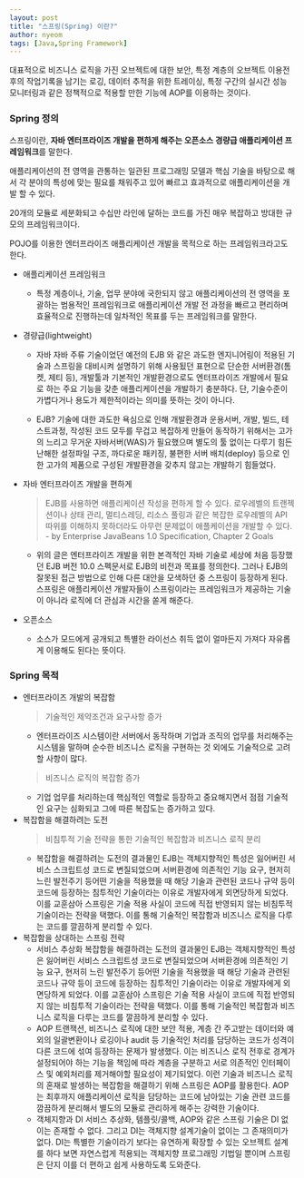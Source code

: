 ```yaml
---
layout: post
title: "스프링(Spring) 이란?"
author: nyeom
tags: [Java,Spring Framework]
---
```


대표적으로 비즈니스 로직을 가진 오브젝트에 대한 보안, 특정 계층의 오브젝트 이용전후의 작업기록을 남기는 로깅, 데이터 추적을 위한 트레이싱, 특정 구간의 실시간 성능 모니터링과 같은 정책적으로 적용할 만한 기능에 AOP를 이용하는 것이다.

### Spring 정의
스프링이란, **자바 엔터프라이즈 개발을 편하게 해주는 오픈소스 경량급 애플리케이션 프레임워크**를 말한다. 

 애플리케이션의 전 영역을 관통하는 일관된 프로그래밍 모델과 핵심 기술을 바탕으로 해서 각 분야의 특성에 맞는 필요를 채워주고 있어 빠르고 효과적으로 애플리케이션을 개발 할 수 있다.

 20개의 모듈로 세분화되고 수십만 라인에 달하는 코드를 가진 매우 복잡하고 방대한 규모의 프레임워크이다. 

POJO를 이용한 엔터프라이즈 애플리케이션 개발을 목적으로 하는 프레임워크라고도 한다.

- 애플리케이션 프레임워크
    
    - 특정 계층이나, 기술, 업무 분야에 국한되지 않고 애플리케이션의 전 영역을 포괄하는 범용적인 프레임워크로 애플리케이션 개발 전 과정을 빠르고 편리하며 효율적으로 진행하는데 일차적인 목표를 두는 프레임워크를 말한다.
    
- 경량급(lightweight)

    - 자바 자바 주류 기술이었던 예전의 EJB 와 같은 과도한 엔지니어링이 적용된 기술과 스프링을 대비시켜 설명하기 위해 사용됬던 표현으로 단순한 서버환경(톰켓, 제티 등), 개발툴과 기본적인 개발환경으로도 엔터프라이즈 개발에서 필요로 하는 주요 기능을 갖춘 애플리케이션을 개발하기 충분하다. 단, 기술수준이 가볍다거나 용도가 제한적이라는 의미를 뜻하는 것이 아니다.

    - EJB? 기술에 대한 과도한 욕심으로 인해 개발환경과 운용서버, 개발, 빌드, 테스트과정, 작성된 코드 모두를 무겁고 복잡하게 만들어 동작하기 위해서는 고가의 느리고 무거운 자바서버(WAS)가 필요했으며 별도의 툴 없이는 다루기 힘든 난해한 설정파일 구조, 까다로운 패키징, 불편한 서버 배치(deploy) 등으로 인한 고가의 제품으로 구성된 개발환경을 갖추지 않고는 개발하기 힘들었다.
- 자바 엔터프라이즈 개발을 편하게
    
    > EJB를 사용하면 애플리케이션 작성을 편하게 할 수 있다. 로우레벨의 트랜젝션이나 상태 관리, 멀티스레딩, 리소스 풀링과 같은 복잡한 로우레벨의 API 따위를 이해하지 못하더라도 아무런 문제없이 애플케이션을 개발할 수 있다. - by Enterprise JavaBeans 1.0 Specification, Chapter 2 Goals

    - 위의 글은 엔터프라이즈 개발을 위한 본격적인 자바 기술로 세상에 처음 등장했던 EJB 버전 10.0 스펙문서로 EJB의 비전과 목표를 정의한다. 그러나 EJB의 잘못된 접근 방법으로 인해 다른 대안을 모색하던 중 스프링이 등장하게 된다. 스프링은 애플리케이션 개발자들이 스프링이라는 프레임워크가 제공하는 기술이 아니라 로직에 더 관심과 시간을 쏟게 해준다. 

- 오픈소스

    - 소스가 모드에게 공개되고 특별한 라이선스 취득 없이 얼마든지 가져다 자유롭게 이용해도 된다는 뜻이다.


### Spring 목적
- 엔터프라이즈 개발의 복잡함
    > 기술적인 제약조건과 요구사항 증가
    - 엔터프라이즈 시스템이란 서버에서 동작하며 기업과 조직의 업무를 처리해주는 시스템을 말하며 순수한 비즈니스 로직을 구현하는 것 외에도 기술적으로 고려할 사항이 많다. 
    > 비즈니스 로직의 복잡함 증가
    - 기업 업무를 처리하는데 핵심적인 역할로 등장하고 중요해지면서 점점 기술적인 요구는 심화되고 그에 따른 복잡도는 증가하고 있다. 
- 복잡함을 해결하려는 도전
    > 비침투적 기술 전략을 통한 기술적인 복잡함과 비즈니스 로직 분리
    - 복잡함을 해결하려는 도전의 결과물인 EJB는 객체지향적인 특성은 잃어버린 서비스 스크립트성 코드로 변질되었으며 서버환경에 의존적인 기능 요구, 현저히 느린 발전주기 등어떤 기술을 적용했을 때 해당 기술과 관련된 코드나 규약 등이 코드에 등장하는 침투적인 기술이라는 이유로 개발자에게 외면당하게 되었다.  이를 교훈삼아 스프링은 기술 적용 사실이 코드에 직접 반영되지 않는 비침투적 기술이라는 전략을 택했다. 이를 통해 기술적인 복잡함과 비즈니스 로직을 다루는 코드를 깔끔하게 분리할 수 있다.
- 복잡함을 상대하는 스프링 전략
    - 서비스 추상화
        복잡함을 해결하려는 도전의 결과물인 EJB는 객체지향적인 특성은 잃어버린 서비스 스크립트성 코드로 변질되었으며 서버환경에 의존적인 기능 요구, 현저히 느린 발전주기 등어떤 기술을 적용했을 때 해당 기술과 관련된 코드나 규약 등이 코드에 등장하는 침투적인 기술이라는 이유로 개발자에게 외면당하게 되었다.  이를 교훈삼아 스프링은 기술 적용 사실이 코드에 직접 반영되지 않는 비침투적 기술이라는 전략을 택했다. 이를 통해 기술적인 복잡함과 비즈니스 로직을 다루는 코드를 깔끔하게 분리할 수 있다.
    - AOP
        트랜잭션, 비즈니스 로직에 대한 보안 적용, 계층 간 주고받는 데이터와 예외의 일괄변환이나 로깅이나 audit 등 기술적인 처리를 담당하는 코드가 성격이 다른 코드에 섞여 등장하는 문제가 발생했다. 이는 비즈니스 로직 전후로 경계가 설정되어야 하는 기능을 책임에 따라 계층을 구분하고 서로 의존적인 인터페이스 및 예외처리를 제거해야할 필요성이 제기되었다. 이런 기술과 비즈니스 로직의 혼재로 발생하는 복잡함을 해결하기 위해 스프링은 AOP를 활용한다.  AOP는 최후까지 애플리케이션 로직을 담당하는 코드에 남아있는 기술 관련 코드를 깜끔하게 분리해서 별도의 모듈로 관리하게 해주는 강력한 기술이다. 
    - 객체지향과 DI
        서비스 추상화, 템플릿/콜백, AOP와 같은 스프링 기술은 DI 없이는 존재할 수 없다. 그리고 DI는 객체지향 설계기술이 없이는 그 존재의미가 없다. DI는 특별한 기술이라기 보다는 유연하게 확장할 수 있는 오브젝트 설계를 하다 보면 자연스럽게 적용되는 객체지향 프로그래밍 기법일 뿐이며 스프링은 단지 이를 더 편하고 쉽게 사용하도록 도와준다. 
